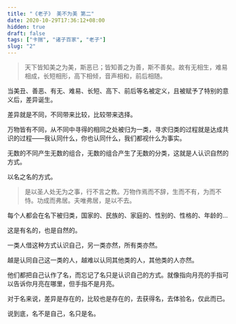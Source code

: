```yaml
---
title: "《老子》 美不为美 第二"
date: 2020-10-29T17:36:12+08:00
hidden: true
draft: false
tags: ["卡揣", "诸子百家", "老子"]
slug: "2"
---
```


> 天下皆知美之为美，斯恶已；皆知善之为善，斯不善矣。故有无相生，难易相成，长短相形，高下相倾，音声相和，前后相随。

当美丑、善恶、有无、难易、长短、高下、前后等名被定义，且被赋予了特别的意义后，差异诞生。

差异就是不同，不同带来比较，比较带来选择。

万物皆有不同，从不同中寻得的相同之处被归为一类，寻求归类的过程就是达成共识的过程——我认同什么，你也认同什么，我们都视什么为事实。

无数的不同产生无数的组合，无数的组合产生了无数的分类，这就是人认识自然的方式。

以名之名的方式。

> 是以圣人处无为之事，行不言之教。万物作焉而不辞，生而不有，为而不恃。功成而弗居。夫唯弗居，是以不去。

每个人都会在名下被归类，国家的、民族的、家庭的、性别的、性格的、年龄的...

这是有名的，也是自然的。

一类人借这种方式认识自己，另一类亦然，所有类亦然。

越是认同自己这一类的人，越难以认同其他类的人，其他类的人亦然。

他们都把自己认作了名，而忘记了名只是认识自己的方式。就像指向月亮的手指可以告诉你月亮在哪里，但手指不是月亮。

对于名来说，差异是存在的，比较也是存在的，去获得名，去体验名，仅此而已。

说到底，名不是自己，名只是名。